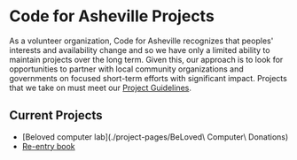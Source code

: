 # Code for Asheville Projects

As a volunteer organization, Code for Asheville recognizes that peoples' interests and availability change and so we have only a limited ability to maintain projects over the long term. Given this, our approach is to look for opportunities to partner with local community organizations and governments on focused short-term efforts with significant impact. Projects that we take on must meet our [Project Guidelines](project-guidelines.md).

## Current Projects

* [Beloved computer lab](./project-pages/BeLoved\ Computer\ Donations)
* [Re-entry book](./project-pages/reentry-book.md)
